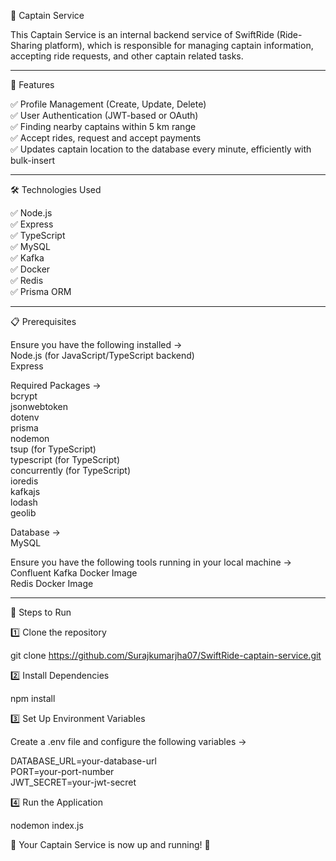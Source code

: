 👤 Captain Service

This Captain Service is an internal backend service of SwiftRide (Ride-Sharing platform), which is responsible for managing captain information, accepting ride requests, and other captain related tasks.

-----------------------------------------------------------------------------------------------------------------------------------------------

🚀 Features

✅ Profile Management (Create, Update, Delete)  
✅ User Authentication (JWT-based or OAuth)  
✅ Finding nearby captains within 5 km range  
✅ Accept rides, request and accept payments  
✅ Updates captain location to the database every minute, efficiently with bulk-insert

-----------------------------------------------------------------------------------------------------------------------------------------------

🛠 Technologies Used

✅ Node.js  
✅ Express  
✅ TypeScript  
✅ MySQL  
✅ Kafka  
✅ Docker  
✅ Redis  
✅ Prisma ORM  

-----------------------------------------------------------------------------------------------------------------------------------------------

📋 Prerequisites  

Ensure you have the following installed ->  
Node.js (for JavaScript/TypeScript backend)  
Express  

Required Packages ->  
bcrypt  
jsonwebtoken  
dotenv  
prisma  
nodemon  
tsup (for TypeScript)  
typescript  (for TypeScript)  
concurrently  (for TypeScript)  
ioredis  
kafkajs  
lodash  
geolib  

Database ->  
MySQL  

Ensure you have the following tools running in your local machine ->  
Confluent Kafka Docker Image  
Redis Docker Image  

-----------------------------------------------------------------------------------------------------------------------------------------------

📌 Steps to Run

1️⃣ Clone the repository

git clone https://github.com/Surajkumarjha07/SwiftRide-captain-service.git

2️⃣ Install Dependencies

npm install

3️⃣ Set Up Environment Variables

Create a .env file and configure the following variables ->  

DATABASE_URL=your-database-url  
PORT=your-port-number  
JWT_SECRET=your-jwt-secret  

4️⃣ Run the Application

nodemon index.js

🚀 Your Captain Service is now up and running! 🎉

